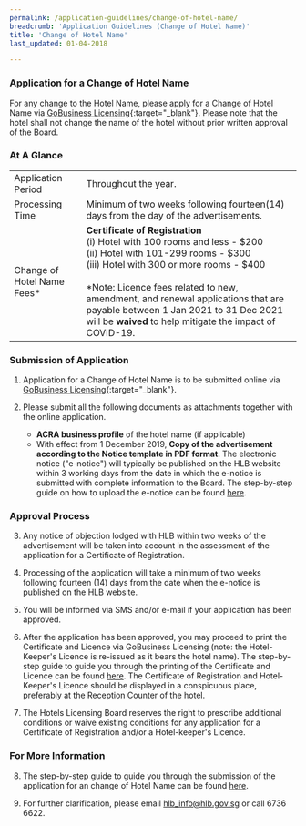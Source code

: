 ```yaml
---
permalink: /application-guidelines/change-of-hotel-name/
breadcrumb: 'Application Guidelines (Change of Hotel Name)'
title: 'Change of Hotel Name'
last_updated: 01-04-2018

---
```



### **Application for a Change of Hotel Name**

For any change to the Hotel Name, please apply for a Change of Hotel Name via [GoBusiness Licensing](https://www.gobusiness.gov.sg/licences){:target="_blank"}. Please note that the hotel shall not change the name of the hotel without prior written approval of the Board.

### **At A Glance**

<table class="table-v">
  <tr>
    <td>Application Period</td>
    <td>Throughout the year.</td> 
  </tr>
  <tr>
    <td>Processing Time</td>
    <td>Minimum of two weeks following fourteen(14) days from the day of the advertisements.</td>
  </tr>
    <td>Change of Hotel Name Fees*</td>
    <td><b>Certificate of Registration</b> <br>(i)    Hotel with 100 rooms and less - $200 <br>(ii)   Hotel with 101-299 rooms - $300 <br> (iii)  Hotel with 300 or more rooms - $400 <br><br> *Note: Licence fees related to new, amendment, and renewal applications that are payable between 1 Jan 2021 to 31 Dec 2021 will be <b> waived </b> to help mitigate the impact of COVID-19.</td>
</table>

### **Submission of Application**

1. Application for a Change of Hotel Name is to be submitted online via [GoBusiness Licensing](https://www.gobusiness.gov.sg/licences){:target="_blank"}.

2. Please submit all the following documents as attachments together with the online application. 

   * **ACRA business profile** of the hotel name (if applicable)  
   * With effect from 1 December 2019, **Copy of the advertisement according to the Notice template in PDF format**. The electronic notice ("e-notice") will typically be published on the HLB website within 3 working days from the date in which the e-notice is submitted with complete information to the Board. The step-by-step guide on how to upload the e-notice can be found [here](/files/resources/guides/submission-of-e-notice.pdf).

### **Approval Process**

3. Any notice of objection lodged with HLB within two weeks of the advertisement will be taken into account in the assessment of the application for a Certificate of Registration.

4. Processing of the application will take a minimum of two weeks following fourteen (14) days from the date when the e-notice is published on the HLB website.

5. You will be informed via SMS and/or e-mail if your application has been approved. 

6. After the application has been approved, you may proceed to print the Certificate and Licence via GoBusiness Licensing (note: the Hotel-Keeper's Licence is re-issued as it bears the hotel name). The step-by-step guide to guide you through the printing of the Certificate and Licence can be found [here](/files/resources/guides/guide-printing-certificate-licence.pdf). The Certificate of Registration and Hotel-Keeper's Licence should be displayed in a conspicuous place, preferably at the Reception Counter of the hotel.

7. The Hotels Licensing Board reserves the right to prescribe additional conditions or waive existing conditions for any application for a Certificate of Registration and/or a Hotel-keeper's Licence. 

### **For More Information**

8. The step-by-step guide to guide you through the submission of the application for an change of Hotel Name can be found [here](/files/resources/guides/guide-amendment-of-licence.pdf).

9. For further clarification, please email <hlb_info@hlb.gov.sg> or call 6736 6622.
